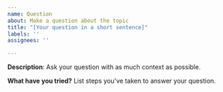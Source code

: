 ```yaml
---
name: Question
about: Make a question about the topic
title: "[Your question in a short sentence]"
labels: ''
assignees: ''

---
```


**Description**:
Ask your question with as much context as possible.

**What have you tried?**
List steps you've taken to answer your question.
